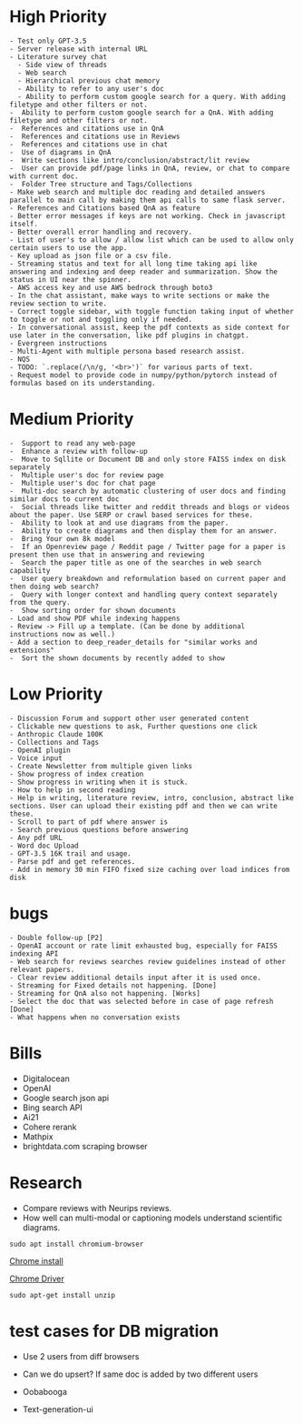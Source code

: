 # High Priority
    - Test only GPT-3.5
    - Server release with internal URL
    - Literature survey chat
      - Side view of threads
      - Web search
      - Hierarchical previous chat memory
      - Ability to refer to any user's doc
      - Ability to perform custom google search for a query. With adding filetype and other filters or not.
    -  Ability to perform custom google search for a QnA. With adding filetype and other filters or not.
    -  References and citations use in QnA
    -  References and citations use in Reviews
    -  References and citations use in chat
    -  Use of diagrams in QnA
    -  Write sections like intro/conclusion/abstract/lit review
    -  User can provide pdf/page links in QnA, review, or chat to compare with current doc.
    -  Folder Tree structure and Tags/Collections
    - Make web search and multiple doc reading and detailed answers parallel to main call by making them api calls to same flask server.
    - References and Citations based QnA as feature
    - Better error messages if keys are not working. Check in javascript itself.
    - Better overall error handling and recovery.
    - List of user's to allow / allow list which can be used to allow only certain users to use the app.
    - Key upload as json file or a csv file.
    - Streaming status and text for all long time taking api like answering and indexing and deep reader and summarization. Show the status in UI near the spinner.
    - AWS access key and use AWS bedrock through boto3
    - In the chat assistant, make ways to write sections or make the review section to write.
    - Correct toggle sidebar, with toggle function taking input of whether to toggle or not and toggling only if needed.
    - In conversational assist, keep the pdf contexts as side context for use later in the conversation, like pdf plugins in chatgpt.
    - Evergreen instructions
    - Multi-Agent with multiple persona based research assist.
    - NQS
    - TODO: `.replace(/\n/g, '<br>')` for various parts of text.
    - Request model to provide code in numpy/python/pytorch instead of formulas based on its understanding.
    
    

# Medium Priority
    -  Support to read any web-page
    -  Enhance a review with follow-up
    -  Move to Sqllite or Document DB and only store FAISS index on disk separately
    -  Multiple user's doc for review page
    -  Multiple user's doc for chat page
    -  Multi-doc search by automatic clustering of user docs and finding similar docs to current doc
    -  Social threads like twitter and reddit threads and blogs or videos about the paper. Use SERP or crawl based services for these.
    -  Ability to look at and use diagrams from the paper.
    -  Ability to create diagrams and then display them for an answer.
    -  Bring Your own 8k model
    -  If an Openreview page / Reddit page / Twitter page for a paper is present then use that in answering and reviewing
    -  Search the paper title as one of the searches in web search capability
    -  User query breakdown and reformulation based on current paper and then doing web search? 
    -  Query with longer context and handling query context separately from the query.
    -  Show sorting order for shown documents
    - Load and show PDF while indexing happens
    - Review -> Fill up a template. (Can be done by additional instructions now as well.)
    - Add a section to deep_reader_details for "similar works and extensions"
    -  Sort the shown documents by recently added to show


# Low Priority
    - Discussion Forum and support other user generated content
    - Clickable new questions to ask, Further questions one click
    - Anthropic Claude 100K 
    - Collections and Tags
    - OpenAI plugin
    - Voice input
    - Create Newsletter from multiple given links
    - Show progress of index creation
    - Show progress in writing when it is stuck.
    - How to help in second reading
    - Help in writing, literature review, intro, conclusion, abstract like sections. User can upload their existing pdf and then we can write these.
    - Scroll to part of pdf where answer is
    - Search previous questions before answering
    - Any pdf URL
    - Word doc Upload
    - GPT-3.5 16K trail and usage.
    - Parse pdf and get references.
    - Add in memory 30 min FIFO fixed size caching over load indices from disk
    
    
    


# bugs
    - Double follow-up [P2]
    - OpenAI account or rate limit exhausted bug, especially for FAISS indexing API
    - Web search for reviews searches review guidelines instead of other relevant papers.
    - Clear review additional details input after it is used once.
    - Streaming for Fixed details not happening. [Done]
    - Streaming for QnA also not happening. [Works]
    - Select the doc that was selected before in case of page refresh [Done]
    - What happens when no conversation exists

# Bills
- Digitalocean
- OpenAI
- Google search json api
- Bing search API
- Ai21
- Cohere rerank
- Mathpix
- brightdata.com scraping browser

# Research 
- Compare reviews with Neurips reviews.
- How well can multi-modal or captioning models understand scientific diagrams.

`sudo apt install chromium-browser`

[Chrome install](https://www.wikihow.com/Install-Google-Chrome-Using-Terminal-on-Linux)

[Chrome Driver](https://chromedriver.chromium.org/downloads)

`sudo apt-get install unzip`

# test cases for DB migration
  - Use 2 users from diff browsers
  - Can we do upsert? If same doc is added by two different users



- Oobabooga
- Text-generation-ui